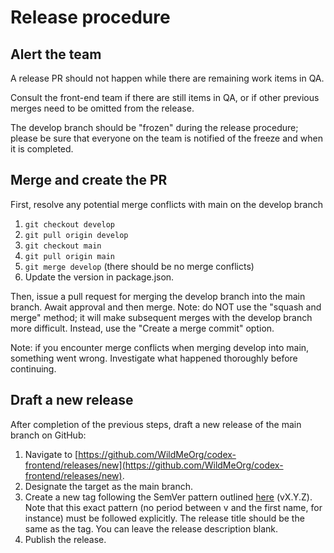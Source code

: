 # Release procedure

## Alert the team

A release PR should not happen while there are remaining work items in QA.

Consult the front-end team if there are still items in QA, or if other previous merges need to be omitted from the release.

The develop branch should be "frozen" during the release procedure; please be sure that everyone on the team is notified of the freeze and when it is completed.

## Merge and create the PR

First, resolve any potential merge conflicts with main on the develop branch

1. `git checkout develop`
2. `git pull origin develop`
3. `git checkout main`
4. `git pull origin main`
5. `git merge develop` (there should be no merge conflicts)
6. Update the version in package.json.

Then, issue a pull request for merging the develop branch into the main branch. Await approval and then merge. Note: do NOT use the "squash and merge" method; it will make subsequent merges with the develop branch more difficult. Instead, use the "Create a merge commit" option.

Note: if you encounter merge conflicts when merging develop into main, something went wrong. Investigate what happened thoroughly before continuing.

## Draft a new release

After completion of the previous steps, draft a new release of the main branch on GitHub:

1. Navigate to [https://github.com/WildMeOrg/codex-frontend/releases/new](https://github.com/WildMeOrg/codex-frontend/releases/new).
2. Designate the target as the main branch.
3. Create a new tag following the SemVer pattern outlined [here](https://semver.org/) (vX.Y.Z). Note that this exact pattern (no period between v and the first name, for instance) must be followed explicitly. The release title should be the same as the tag. You can leave the release description blank.
4. Publish the release.
